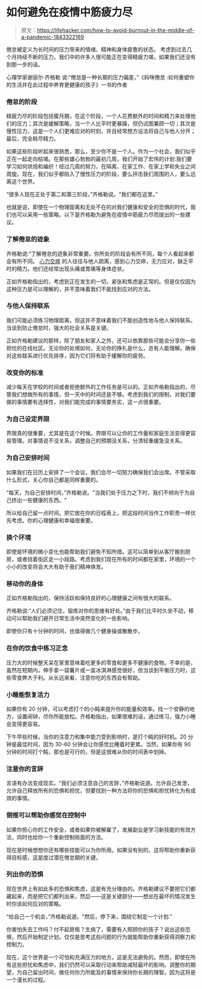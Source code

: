 # 如何避免在疫情中筋疲力尽

> 原文：<https://lifehacker.com/how-to-avoid-burnout-in-the-middle-of-a-pandemic-1843322169>

倦怠被定义为长时间的压力带来的情绪、精神和身体疲惫的状态。 考虑到过去几个月持续不断的压力，我们中的许多人很可能正在变得精疲力竭，如果我们还没有到那一步的话。



心理学家谢丽尔·齐格勒 说:“倦怠是一种长期的压力偏差，”《妈咪倦怠 :如何重塑你的生活并在此过程中养育更健康的孩子》一书的作者

### 倦怠的阶段

精疲力尽的阶段包括蜜月期，在这个阶段，一个人花费额外的时间和精力来处理他们的压力；其次是缓解策略，当一个人比平时更暴躁，但仍试图兼顾一切；其次是慢性压力，这是一个人们更难应对的时刻，并且经常想方设法将自己与他人分开；最后，完全耗尽精力。

如果这些阶段听起来很熟悉，那么，至少你不是一个人。作为一个社会，我们似乎正在一起走向枯竭。在那些雄心勃勃的最初几周，我们开始了宏伟的计划:我们要学习如何烘焙和编织！经过几周的努力，在隔离、在家工作、在家上学和失业之间周旋。现在，我们似乎都陷入了慢性压力的阶段，要么抨击我们周围的人，要么远离这个世界。

“很多人现在正处于第二和第三阶段，”齐格勒说。“我们都在这里。”

也就是说，即使在一个物理距离和无处不在的对我们健康和安全的恐惧的时代，我们也可以采用一些策略。以下是齐格勒为避免在疫情中筋疲力尽而提出的一些建议。

### 了解倦怠的迹象

齐格勒说:“了解倦怠的迹象非常重要。你所处的阶段会有所不同，每个人看起来都会有所不同。 [心力交瘁](https://www.verywellmind.com/stress-and-burnout-symptoms-and-causes-3144516) 的人往往与他人疏离，感到心力交瘁，无力应对，缺乏平时的精力。他们还经常出现头痛或胃痛等身体症状。

正如齐格勒指出的，考虑到正在发生的一切，紧张和焦虑是正常的。但是仅仅因为这种压力是可以理解的，并不意味着我们不能找到应对的方法。

### 与他人保持联系

我们可能必须练习物理距离，但这并不意味着我们不能创造性地与他人保持联系。当谈到防止倦怠时，强大的社会关系是关键。

正如齐格勒建议的那样，除了朋友和家人之外，还可以依靠那些可能会分享你一些担忧的在线社区。无论你的处境如何，无论你的挣扎是什么，总有人能理解。确保对这些联系进行优先排序，因为它们将有助于缓解你的疲劳。

### 改变你的标准

减少每天在学校的时间或者拒绝额外的工作任务是可以的。正如齐格勒指出的，尽管我们想做所有的事情，但一天中的时间还是不够。考虑到我们的限制，对我们要做的事情要有选择性，对我们能完成的事情要务实，这一点很重要。

### 为自己设定界限

界限真的很重要，尤其是在这个时候。界限可以让你的工作量和家庭生活变得更容易管理。对事情说不没关系，调整自己的预期没关系，分清轻重缓急没关系。

### 为自己安排时间

如果我们在日历上安排了一个会议，我们会尽一切努力确保我们会出席。不管采取什么形式，关心你自己都是同样重要的。

“每天，为自己安排时间，”齐格勒说。"当我们处于压力之下时，我们不倾向于为自己挤出一些健康的东西。"

所以给自己留一点时间。把它放在你的日程表上，把这段时间当作工作职责一样优先考虑。你的心理健康和幸福很重要。

### 换个环境

即使是环境的微小变化也能帮助我们避免不知所措。这可以简单到从客厅搬到厨房，或者绕着街区走一小段路。考虑到我们现在所有的时间都在家里，环境的一个小小的改变将会大大有助于我们精神焕发。

### 移动你的身体

正如齐格勒指出的，保持活跃和保持良好的心理健康之间有很大的联系。

齐格勒说:“人们必须记住，锻炼对你的思维有好处。”由于我们比平时久坐不动，移动可以帮助我们避开日常生活中突然变化的一些影响。

即使你只有十分钟的时间，也值得做几个健身操或散散步。

### 在你的饮食中练习正念

压力大的时候整天呆在家里意味着吃更多的零食和更多不健康的食物。不幸的是，虽然在短期内，伸手拿一袋薯片或一盒冰淇淋感觉很好，但当谈到平衡压力时，这些零食弊大于利。从长远来看，注意你吃的东西会有帮助。

### 小睡能恢复活力

如果你有 20 分钟，可以考虑打个的小盹来提升你的能量和效率。找一个安静的地方，设置闹钟，尽你所能放松。齐格勒指出，如果很难的话，通过练习，强力小睡会变得更容易。

下午早些时候，当你的注意力和集中能力受到影响时，是打个盹的好时机。20 分钟是最佳时间，因为 30-60 分钟会让你感觉比睡着时更累。当然，如果你有 90 分钟的时间打个盹，那也是可行的，但是这很难从你的时间表中划掉。

### 注意你的言辞

言语有办法变成现实。“我们必须注意自己的言辞，”齐格勒说道。允许自己发泄，允许自己释放所有的恐惧和担忧，但要找到一种方法将你的恐惧和担忧转化为有成效的事情。

### 侧推可以帮助你感觉在控制中

如果你担心你的工作安全，或者如果你被解雇了，发展副业是学习新技能的有效方法，同时也给你一个重新控制局面的方法。

现在是时候想想你还有哪些技能可以为你所用。如果没有别的，这将帮助你重新获得目标感，这是度过潜在倦怠期的关键。

### 列出你的恐惧

现在世界上有如此多的恐惧和焦虑，这是有充分理由的。齐格勒建议不要把它们都藏起来，而是把它们都列出来，然后——这是关键部分——想出在最坏的情况发生时你该如何应对的策略。

“给自己一个机会，”齐格勒说道。"然后，停下来，围绕它制定一个计划."

你害怕失去工作吗？付不起房租？生病了，需要有人照顾你的孩子？说出这些恐惧，然后开始制定计划。仅仅是思考这些问题的行为就能帮助你重新获得洞察力和控制力。

现在，这个世界是一个可怕和充满压力的地方。这是无法避免的。然而，即使在所有这些担忧和焦虑中，我们仍然可以采取行动来帮助减轻最坏的影响。调整你的期望，为自己留出时间，做任何你力所能及的事情来保持你长期的理智。因为这将是一个漫长的过程。